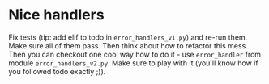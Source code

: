# Nice handlers
Fix tests (tip: add elif to todo in `error_handlers_v1.py`) and re-run them. Make sure all of them pass. 
Then think about how to refactor this mess. 
Then you can checkout one cool way how to do it - use `error_handler` from module `error_handlers_v2.py`.
Make sure to play with it (you'll know how if you followed todo exactly ;)). 